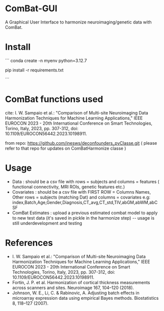 # ComBat-GUI

A Graphical User Interface to harmonize neuroimaging/genetic data with ComBat.

# Install

´´´
conda create -n myenv python=3.12.7

pip install -r requirements.txt

´´´
# ComBat functions used

cite: I. W. Sampaio et al.: "Comparison of Multi-site Neuroimaging Data Harmonization Techniques for Machine Learning Applications," IEEE EUROCON 2023 - 20th International Conference on Smart Technologies, Torino, Italy, 2023, pp. 307-312, doi: 10.1109/EUROCON56442.2023.10198911.

from repo: https://github.com/inesws/deconfounders_pyClasse.git
( please refer to that repo for updates on ComBatHarmonize classe )

# Usage

- Data : should be a csv file with rows = subjects and columns = features ( functional connectivity, MRI ROIs, genetic features etc.)
- Covariates : should be a csv file with FIRST ROW = Columns Names, Other rows = subjects (matching Dat) and columns =  covariates
  e.g: index,Batch,Age,Gender,Diagnosis,CT_avg,CT_std,TIV,abGM,abWM,abCSF
- ComBat Estimates : upload a previous estimated combat model to apply to new test data (it's saved in pickle in the harmonize step) -- usage is still underdevelopment and testing

# References
- I. W. Sampaio et al.: "Comparison of Multi-site Neuroimaging Data Harmonization Techniques for Machine Learning Applications," IEEE EUROCON 2023 - 20th International Conference on Smart Technologies, Torino, Italy, 2023, pp. 307-312, doi: 10.1109/EUROCON56442.2023.10198911.
- Fortin, J. P. et al. Harmonization of cortical thickness measurements across scanners and sites. Neuroimage 167, 104–120 (2018).
-  Johnson, W. E., Li, C. & Rabinovic, A. Adjusting batch effects in microarray expression data using empirical Bayes methods. Biostatistics 8, 118–127 (2007).
